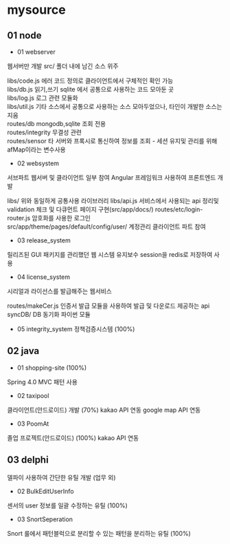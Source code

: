 # mysource


## 01 node

- 01 webserver

웹서버만 개발
src/         폴더 내에 남긴 소스 위주

libs/code.js     에러 코드 정의로 클라이언트에서 구체적인 확인 가능  
libs/db.js       읽기,쓰기 sqlite 에서 공통으로 사용하는 코드 모아둔 곳  
libs/log.js      로그 관련 모듈화  
libs/util.js     기타 소스에서 공통으로 사용하는 소스 모아두었으나, 타인이 개발한 소스는 지움  
routes/db        mongodb,sqlite 조회 전용  
routes/integrity 무결성 관련  
routes/sensor    타 서버와 프록시로 통신하여 정보를 조회 - 세션 유지및 관리를 위해 afMap이라는 변수사용  

- 02 websystem 

서브파트 웹서버 및 클라이언트 일부 참여
Angular 프레임워크 사용하여 프론트엔드 개발

libs/                      위와 동일하게 공통사용 라이브러리
libs/api.js                서비스에서 사용되는 api 정리및 validation 체크 및 다큐먼트 페이지 구현(src/app/docs/) 
routes/etc/login-router.js 암호화를 사용한 로그인              
src/app/theme/pages/default/config/user/ 계정관리 클라이언트 파트 참여


- 03 release_system

릴리즈된 GUI 패키지를 관리했던 웹 시스템 유지보수
session을 redis로 저장하여 사용

- 04 license_system

시리얼과 라이선스를 발급해주는 웹서비스 

routes/makeCer.js           인증서 발급 모듈을 사용하여 발급 및 다운로드 제공하는 api
syncDB/                     DB 동기화 파이썬 모듈


- 05 integrity_system
정책검증시스템 (100%)

## 02 java

- 01 shopping-site (100%)

Spring 4.0 MVC 패턴 사용

- 02 taxipool

클라이언트(안드로이드) 개발 (70%)
kakao API 연동
google map API 연동

- 03 PoomAt

졸업 프로젝트(안드로이드) (100%)
kakao API 연동

## 03 delphi
델파이 사용하여 간단한 유틸 개발 (업무 외)

- 02 BulkEditUserInfo

센서의 user 정보를 일괄 수정하는 유틸 (100%)

- 03 SnortSeperation

Snort 룰에서 패턴블럭으로 분리할 수 있는 패턴을 분리하는 유틸 (100%)
